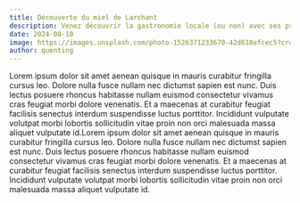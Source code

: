 ```yaml
---
title: Découverte du miel de Larchant
description: Venez découvrir la gastronomie locale (ou non) avec ses produits du terroir
date: 2024-08-10
image: https://images.unsplash.com/photo-1526371233670-42d618efcec5?crop=entropy&cs=tinysrgb&fit=max&fm=jpg&ixid=M3w3NDgxOTJ8MHwxfHNlYXJjaHwyMnx8Z2FzdHJvbm9teXxmcnwwfHx8fDE3NDY2MjQyNzd8MA&ixlib=rb-4.1.0&q=80&w=1080
author: quenting
---
```

Lorem ipsum dolor sit amet aenean quisque in mauris curabitur fringilla cursus leo. Dolore nulla fusce nullam nec dictumst sapien est nunc. Duis lectus posuere rhoncus habitasse nullam euismod consectetur vivamus cras feugiat morbi dolore venenatis. Et a maecenas at curabitur feugiat facilisis senectus interdum suspendisse luctus porttitor. Incididunt vulputate volutpat morbi lobortis sollicitudin vitae proin non orci malesuada massa aliquet vulputate id.Lorem ipsum dolor sit amet aenean quisque in mauris curabitur fringilla cursus leo. Dolore nulla fusce nullam nec dictumst sapien est nunc. Duis lectus posuere rhoncus habitasse nullam euismod consectetur vivamus cras feugiat morbi dolore venenatis. Et a maecenas at curabitur feugiat facilisis senectus interdum suspendisse luctus porttitor. Incididunt vulputate volutpat morbi lobortis sollicitudin vitae proin non orci malesuada massa aliquet vulputate id.

